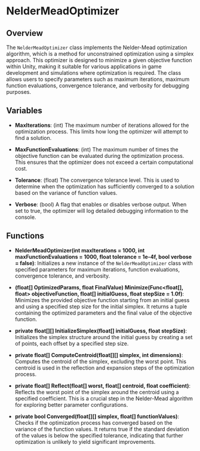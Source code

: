 # NelderMeadOptimizer

## Overview
The `NelderMeadOptimizer` class implements the Nelder-Mead optimization algorithm, which is a method for unconstrained optimization using a simplex approach. This optimizer is designed to minimize a given objective function within Unity, making it suitable for various applications in game development and simulations where optimization is required. The class allows users to specify parameters such as maximum iterations, maximum function evaluations, convergence tolerance, and verbosity for debugging purposes.

## Variables

- **MaxIterations**: (int) The maximum number of iterations allowed for the optimization process. This limits how long the optimizer will attempt to find a solution.
  
- **MaxFunctionEvaluations**: (int) The maximum number of times the objective function can be evaluated during the optimization process. This ensures that the optimizer does not exceed a certain computational cost.

- **Tolerance**: (float) The convergence tolerance level. This is used to determine when the optimization has sufficiently converged to a solution based on the variance of function values.

- **Verbose**: (bool) A flag that enables or disables verbose output. When set to true, the optimizer will log detailed debugging information to the console.

## Functions

- **NelderMeadOptimizer(int maxIterations = 1000, int maxFunctionEvaluations = 1000, float tolerance = 1e-4f, bool verbose = false)**: 
  Initializes a new instance of the `NelderMeadOptimizer` class with specified parameters for maximum iterations, function evaluations, convergence tolerance, and verbosity.

- **(float[] OptimizedParams, float FinalValue) Minimize(Func<float[], float> objectiveFunction, float[] initialGuess, float stepSize = 1.0f)**: 
  Minimizes the provided objective function starting from an initial guess and using a specified step size for the initial simplex. It returns a tuple containing the optimized parameters and the final value of the objective function.

- **private float[][] InitializeSimplex(float[] initialGuess, float stepSize)**: 
  Initializes the simplex structure around the initial guess by creating a set of points, each offset by a specified step size.

- **private float[] ComputeCentroid(float[][] simplex, int dimensions)**: 
  Computes the centroid of the simplex, excluding the worst point. This centroid is used in the reflection and expansion steps of the optimization process.

- **private float[] Reflect(float[] worst, float[] centroid, float coefficient)**: 
  Reflects the worst point of the simplex around the centroid using a specified coefficient. This is a crucial step in the Nelder-Mead algorithm for exploring better parameter configurations.

- **private bool Converged(float[][] simplex, float[] functionValues)**: 
  Checks if the optimization process has converged based on the variance of the function values. It returns true if the standard deviation of the values is below the specified tolerance, indicating that further optimization is unlikely to yield significant improvements.